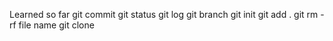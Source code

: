 Learned so far 
git commit
git status
git log
git branch
git init
git add .
git rm -rf file name
git clone 
